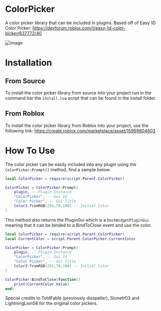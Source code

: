 # ColorPicker
A color picker library that can be included in plugins. Based off of Easy 1D Color Picker: https://devforum.roblox.com/t/easy-1d-color-picker/637772/40

![image](https://github.com/010DevX101/ColorPicker/assets/63361968/a7f5fb39-071f-4c70-8344-a6fd4cb9b3bf)

# Installation
## From Source
To install the color picker library from source into your project run in the command bar the `install.lua` script that can be found in the install folder.

## From Roblox
To install the color picker library from Roblox into your project, use the following link: https://create.roblox.com/marketplace/asset/15969604603

# How To Use
The color picker can be easily included into any plugin using the `ColorPicker:Prompt()` method, find a sample below:
```lua
local ColorPicker = require(script.Parent.ColorPicker)

ColorPicker = ColorPicker:Prompt(
    plugin, -- Plugin Instance
    "ColorPicker", -- Gui Id
    "Color Picker", -- Gui Title
    Color3.fromRGB(255,70,100) -- Initial Color
)
```

This method also returns the PluginGui which is a `DockWidgetPluginGui` meaning that it can be binded to a BindToClose event and use the color.
```lua
local ColorPicker = require(script.Parent.ColorPicker)
local CurrentColor = script.Parent.ColorPicker.CurrentColor

ColorPicker = ColorPicker:Prompt(
    plugin, -- Plugin Instance
    "ColorPicker", -- Gui Id
    "Color Picker", -- Gui Title
    Color3.fromRGB(255,70,100) -- Initial Color
)

ColorPicker:BindToClose(function()
    print(CurrentColor.Value)
end)
```

Special credits to ToldFable (previously disspeller), Stonetr03 and LightningLion58 for the original color pickers.
